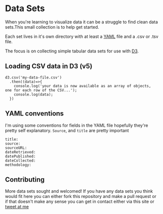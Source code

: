 # Data Sets

When you're learning to visualize data it can be a struggle to find clean data sets.This small collection is to help get started.

Each set lives in it's own directory with at least a [YAML](https://en.wikipedia.org/wiki/YAML) file and a .csv or .tsv file.

The focus is on collecting simple tabular data sets for use with [D3](https://d3js.org/).

## Loading CSV data in D3 (v5)

```
d3.csv('my-data-file.csv')
  .then((data)=>{
    console.log('your data is now available as an array of objects, one for each row of the CSV...');
    console.log(data);
  })
```

## YAML conventions

I'm using some conventions for fields in the YAML file hopefully they're pretty self explanatory.
`Source`, and `title` are pretty important
```
title:
source:
sourceURL:
dateRetrieved:
datePublished:
dateCollected:
methodology:
```

## Contributing

More data sets sought and welcomed! If you have any data sets you think would fit here you can either fork this repository and make a pull request or if that doesn't make any sense you can get in contact either via this site or [tweet at me](https://www.twitter.com/tomp)
